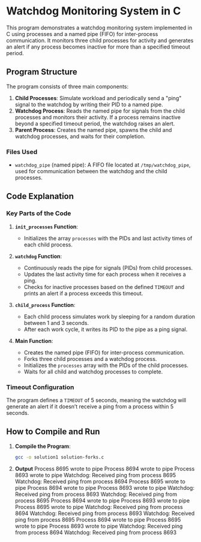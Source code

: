 # Watchdog Monitoring System in C

This program demonstrates a watchdog monitoring system implemented in C using processes and a named pipe (FIFO) for inter-process communication. It monitors three child processes for activity and generates an alert if any process becomes inactive for more than a specified timeout period.

## Program Structure

The program consists of three main components:

1. **Child Processes**: Simulate workload and periodically send a "ping" signal to the watchdog by writing their PID to a named pipe.
2. **Watchdog Process**: Reads the named pipe for signals from the child processes and monitors their activity. If a process remains inactive beyond a specified timeout period, the watchdog raises an alert.
3. **Parent Process**: Creates the named pipe, spawns the child and watchdog processes, and waits for their completion.

### Files Used
- `watchdog_pipe` (named pipe): A FIFO file located at `/tmp/watchdog_pipe`, used for communication between the watchdog and the child processes.

## Code Explanation

### Key Parts of the Code

1. **`init_processes` Function**:
   - Initializes the array `processes` with the PIDs and last activity times of each child process.

2. **`watchdog` Function**:
   - Continuously reads the pipe for signals (PIDs) from child processes.
   - Updates the last activity time for each process when it receives a ping.
   - Checks for inactive processes based on the defined `TIMEOUT` and prints an alert if a process exceeds this timeout.

3. **`child_process` Function**:
   - Each child process simulates work by sleeping for a random duration between 1 and 3 seconds.
   - After each work cycle, it writes its PID to the pipe as a ping signal.

4. **Main Function**:
   - Creates the named pipe (FIFO) for inter-process communication.
   - Forks three child processes and a watchdog process.
   - Initializes the `processes` array with the PIDs of the child processes.
   - Waits for all child and watchdog processes to complete.

### Timeout Configuration
The program defines a `TIMEOUT` of 5 seconds, meaning the watchdog will generate an alert if it doesn’t receive a ping from a process within 5 seconds.

## How to Compile and Run

1. **Compile the Program**:
   ```bash
   gcc -o solution1 solution-forks.c

2. **Output**
Process 8695 wrote to pipe
Process 8694 wrote to pipe
Process 8693 wrote to pipe
Watchdog: Received ping from process 8695
Watchdog: Received ping from process 8694
Process 8695 wrote to pipe
Process 8694 wrote to pipe
Process 8693 wrote to pipe
Watchdog: Received ping from process 8693
Watchdog: Received ping from process 8695
Process 8694 wrote to pipe
Process 8693 wrote to pipe
Process 8695 wrote to pipe
Watchdog: Received ping from process 8694
Watchdog: Received ping from process 8693
Watchdog: Received ping from process 8695
Process 8694 wrote to pipe
Process 8695 wrote to pipe
Process 8693 wrote to pipe
Watchdog: Received ping from process 8694
Watchdog: Received ping from process 8693